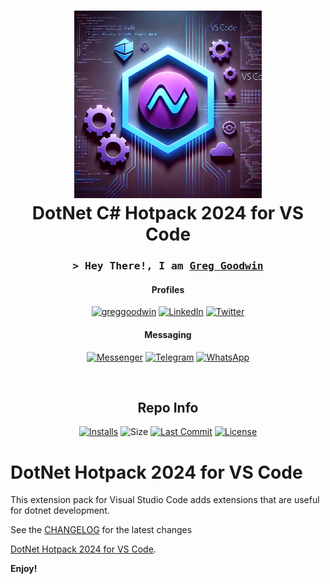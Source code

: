 <div align="center">
 <h1><img alt="dotnet logo" src="https://raw.githubusercontent.com/ggoodwin/dotnet-hotpack/master/icon.webp" height="300" /><br />
  DotNet C# Hotpack 2024 for VS Code
 </h1>

<h3 align="center">
  <samp>&gt; Hey There!, I am
    <b><a target="_blank" href="https://greggoodwin.com">Greg Goodwin</a></b>
  </samp>
</h3>

<div align="center">

#### Profiles

[![greggoodwin](https://img.shields.io/badge/ggn.dev-663399?style=for-the-badge&logo=gatsby&logoColor=white)](https://ggn.sh)
[![LinkedIn](https://img.shields.io/badge/LinkedIn-0077B5?style=for-the-badge&logo=linkedin&logoColor=white)](https://ggn.sh/li)
[![Twitter](https://img.shields.io/badge/X(Twitter)-000000?style=for-the-badge&logo=x&logoColor=white)](https://ggn.sh/x)

#### Messaging

[![Messenger](https://img.shields.io/badge/Messenger-FF577B?style=for-the-badge&logo=messenger&logoColor=white)](https://ggn.sh/m)
[![Telegram](https://img.shields.io/badge/Telegram-29A9EB?style=for-the-badge&logo=telegram&logoColor=white)](https://ggn.sh/wa)
[![WhatsApp](https://img.shields.io/badge/WhatsApp-25D366?style=for-the-badge&logo=whatsapp&logoColor=white)](https://ggn.sh/wa)
</div>
<br>

<h2>Repo Info</h2>

[![Installs](https://img.shields.io/visual-studio-marketplace/i/ggoodwin.dotnet-hotpack)](https://img.shields.io/visual-studio-marketplace/i/ggoodwin.dotnet-hotpack) ![Size](https://img.shields.io/github/languages/code-size/ggoodwin/dotnet-hotpack) [![Last Commit](https://img.shields.io/github/last-commit/ggoodwin/dotnet-hotpack)](https://github.com/ggoodwin/dotnet-hotpack/commits/master) [![License](https://img.shields.io/github/license/ggoodwin/dotnet-hotpack)](https://github.com/ggoodwin/dotnet-hotpack/blob/master/LICENSE.md)

</div>

# DotNet Hotpack 2024 for VS Code

This extension pack for Visual Studio Code adds extensions that are useful for dotnet development.

See the [CHANGELOG](CHANGELOG.md) for the latest changes

[DotNet Hotpack 2024 for VS Code].

**Enjoy!**

<!-- Links -->
[dotnet Hotpack 2024 for VS Code]: https://marketplace.visualstudio.com/items?itemName=ggoodwin.dotnet-hotpack
